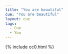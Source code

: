 ```yaml
---
title: "You are beautiful"
cue: "You are beautiful"
layout: cue
tags:
  - Cue
  - You
---
```


{% include cc0.html %}